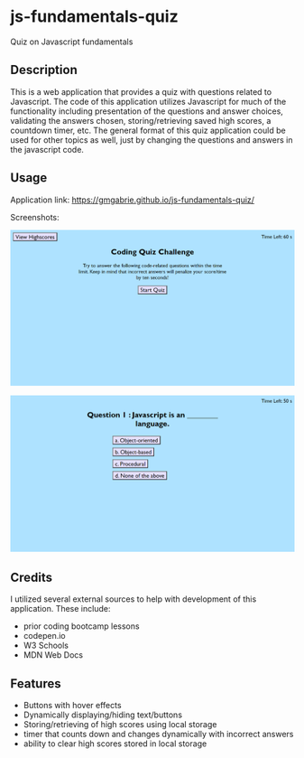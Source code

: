 # js-fundamentals-quiz
Quiz on Javascript fundamentals


## Description

This is a web application that provides a quiz with questions related to Javascript.  The code of this application utilizes Javascript for much of the functionality including presentation of the questions and answer choices, validating the answers chosen, storing/retrieving saved high scores, a countdown timer, etc.  The general format of this quiz application could be used for other topics as well, just by changing the questions and answers in the javascript code.

## Usage

Application link:  https://gmgabrie.github.io/js-fundamentals-quiz/

Screenshots:

![code quiz screenshot1](./assets/images/codequizscreenshot.png)

![code quiz screenshot2](./assets/images/codequizscreenshot2.png)

## Credits

I utilized several external sources to help with development of this application.  These include:
- prior coding bootcamp lessons
- codepen.io
- W3 Schools
- MDN Web Docs

## Features

- Buttons with hover effects
- Dynamically displaying/hiding text/buttons
- Storing/retrieving of high scores using local storage
- timer that counts down and changes dynamically with incorrect answers
- ability to clear high scores stored in local storage
